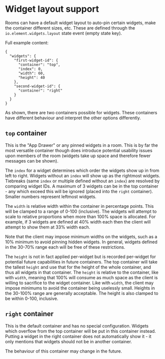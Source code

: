 # Widget layout support

Rooms can have a default widget layout to auto-pin certain widgets, make the container different
sizes, etc. These are defined through the `io.element.widgets.layout` state event (empty state key).

Full example content:
```json5
{
  "widgets": {
    "first-widget-id": {
      "container": "top",
      "index": 0,
      "width": 60,
      "height": 40
    },
    "second-widget-id": {
      "container": "right"
    }
  }
}
```

As shown, there are two containers possible for widgets. These containers have different behaviour
and interpret the other options differently. 

## `top` container

This is the "App Drawer" or any pinned widgets in a room. This is by far the most versatile container
though does introduce potential usability issues upon members of the room (widgets take up space and
therefore fewer messages can be shown).

The `index` for a widget determines which order the widgets show up in from left to right. Widgets
without an `index` will show up as the rightmost widgets. Tiebreaks (same `index` or multiple defined
without an `index`) are resolved by comparing widget IDs. A maximum of 3 widgets can be in the top
container - any which exceed this will be ignored (placed into the `right` container). Smaller numbers 
represent leftmost widgets.

The `width` is relative width within the container in percentage points. This will be clamped to a
range of 0-100 (inclusive). The widgets will attempt to scale to relative proportions when more than
100% space is allocated. For example, if 3 widgets are defined at 40% width each then the client will
attempt to show them at 33% width each.

Note that the client may impose minimum widths on the widgets, such as a 10% minimum to avoid pinning
hidden widgets. In general, widgets defined in the 30-70% range each will be free of these restrictions.

The `height` is not in fact applied per-widget but is recorded per-widget for potential future 
capabilities in future containers. The top container will take the tallest `height` and use that for
the height of the whole container, and thus all widgets in that container. The `height` is relative
to the container, like with `width`, meaning that 100% will consume as much space as the client is
willing to sacrifice to the widget container. Like with `width`, the client may impose minimums to avoid
the container being uselessly small. Heights in the 30-100% range are generally acceptable. The height
is also clamped to be within 0-100, inclusive.

## `right` container

This is the default container and has no special configuration. Widgets which overflow from the top
container will be put in this container instead. Putting a widget in the right container does not
automatically show it - it only mentions that widgets should not be in another container.

The behaviour of this container may change in the future.
